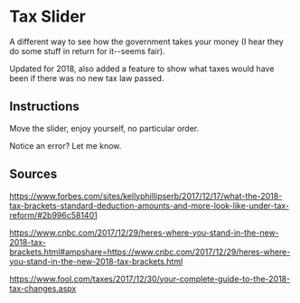 Tax Slider
==========
A different way to see how the government takes your money (I hear they do some stuff in return for
it--seems fair).

Updated for 2018, also added a feature to show what taxes would have been if there was no new tax
law passed.


Instructions
-----------
Move the slider, enjoy yourself, no particular order.

Notice an error? Let me know.


Sources
-------
https://www.forbes.com/sites/kellyphillipserb/2017/12/17/what-the-2018-tax-brackets-standard-deduction-amounts-and-more-look-like-under-tax-reform/#2b996c581401

https://www.cnbc.com/2017/12/29/heres-where-you-stand-in-the-new-2018-tax-brackets.html#ampshare=https://www.cnbc.com/2017/12/29/heres-where-you-stand-in-the-new-2018-tax-brackets.html

https://www.fool.com/taxes/2017/12/30/your-complete-guide-to-the-2018-tax-changes.aspx
